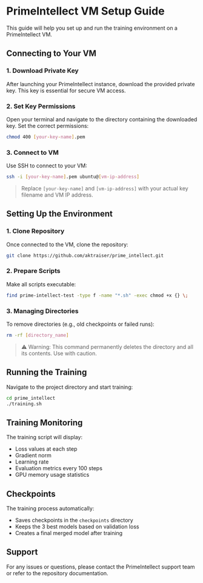 # PrimeIntellect VM Setup Guide

This guide will help you set up and run the training environment on a PrimeIntellect VM.

## Connecting to Your VM

### 1. Download Private Key
After launching your PrimeIntellect instance, download the provided private key. This key is essential for secure VM access.

### 2. Set Key Permissions
Open your terminal and navigate to the directory containing the downloaded key. Set the correct permissions:
```bash
chmod 400 [your-key-name].pem
```

### 3. Connect to VM
Use SSH to connect to your VM:
```bash
ssh -i [your-key-name].pem ubuntu@[vm-ip-address]
```
> Replace `[your-key-name]` and `[vm-ip-address]` with your actual key filename and VM IP address.

## Setting Up the Environment

### 1. Clone Repository
Once connected to the VM, clone the repository:
```bash
git clone https://github.com/aktraiser/prime_intellect.git
```

### 2. Prepare Scripts
Make all scripts executable:
```bash
find prime-intellect-test -type f -name "*.sh" -exec chmod +x {} \;
```

### 3. Managing Directories
To remove directories (e.g., old checkpoints or failed runs):
```bash
rm -rf [directory_name]
```
> ⚠️ Warning: This command permanently deletes the directory and all its contents. Use with caution.

## Running the Training

Navigate to the project directory and start training:
```bash
cd prime_intellect
./training.sh
```

## Training Monitoring

The training script will display:
- Loss values at each step
- Gradient norm
- Learning rate
- Evaluation metrics every 100 steps
- GPU memory usage statistics

## Checkpoints

The training process automatically:
- Saves checkpoints in the `checkpoints` directory
- Keeps the 3 best models based on validation loss
- Creates a final merged model after training

## Support

For any issues or questions, please contact the PrimeIntellect support team or refer to the repository documentation.
